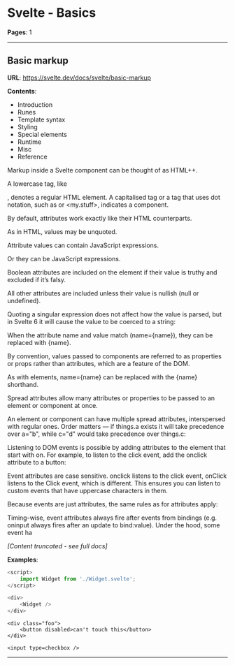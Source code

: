 # Svelte - Basics

**Pages**: 1

---

## Basic markup

**URL**: https://svelte.dev/docs/svelte/basic-markup

**Contents**:
  - Introduction
  - Runes
  - Template syntax
  - Styling
  - Special elements
  - Runtime
  - Misc
  - Reference

Markup inside a Svelte component can be thought of as HTML++.

A lowercase tag, like <div>, denotes a regular HTML element. A capitalised tag or a tag that uses dot notation, such as <Widget> or <my.stuff>, indicates a component.

By default, attributes work exactly like their HTML counterparts.

As in HTML, values may be unquoted.

Attribute values can contain JavaScript expressions.

Or they can be JavaScript expressions.

Boolean attributes are included on the element if their value is truthy and excluded if it’s falsy.

All other attributes are included unless their value is nullish (null or undefined).

Quoting a singular expression does not affect how the value is parsed, but in Svelte 6 it will cause the value to be coerced to a string:

When the attribute name and value match (name={name}), they can be replaced with {name}.

By convention, values passed to components are referred to as properties or props rather than attributes, which are a feature of the DOM.

As with elements, name={name} can be replaced with the {name} shorthand.

Spread attributes allow many attributes or properties to be passed to an element or component at once.

An element or component can have multiple spread attributes, interspersed with regular ones. Order matters — if things.a exists it will take precedence over a="b", while c="d" would take precedence over things.c:

Listening to DOM events is possible by adding attributes to the element that start with on. For example, to listen to the click event, add the onclick attribute to a button:

Event attributes are case sensitive. onclick listens to the click event, onClick listens to the Click event, which is different. This ensures you can listen to custom events that have uppercase characters in them.

Because events are just attributes, the same rules as for attributes apply:

Timing-wise, event attributes always fire after events from bindings (e.g. oninput always fires after an update to bind:value). Under the hood, some event ha

*[Content truncated - see full docs]*

**Examples**:

```python
<script>
	import Widget from './Widget.svelte';
</script>

<div>
	<Widget />
</div>
```

```text
<div class="foo">
	<button disabled>can't touch this</button>
</div>
```

```text
<input type=checkbox />
```

---
